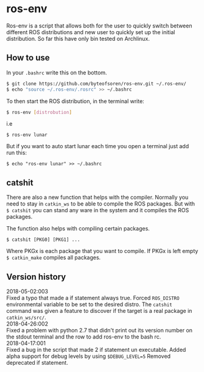 # ros-env
Ros-env is a script that allows both for the user to quickly switch between
different ROS distributions and new user to quickly set up the initial
distribution. So far this have only bin tested on Archlinux.
## How to use
In your `.bashrc` write this on the bottom.
```bash
$ git clone https://github.com/byteofsoren/ros-env.git ~/.ros-env/
$ echo "source ~/.ros-env/.rosrc" >> ~/.bashrc
```
To then start the ROS distribution, in the terminal write:
```bash
$ ros-env [distrobution]
```
i.e
```
$ ros-env lunar
```
But if you want to auto start lunar each time you open a terminal just add run
this:
```
$ echo "ros-env lunar" >> ~/.bashrc
```
## catshit
There are also a new function that helps with the compiler.
Normally you need to stay in `catkin_ws` to be able to compile the ROS packages.
But with `$ catshit` you can stand any ware in the system and it compiles the
ROS packages.

The function also helps with compiling certain packages.
```
$ catshit [PKG0] [PKG1] ...
```
Where PKGx is each package that you want to compile.
If PKGx is left empty `$ catkin_make` compiles all packages.


## Version history
2018-05-02:003 <br />
   Fixed a typo that made a if statement always true.
   Forced `ROS_DISTRO` environmental variable to be set to the desired distro.
   The `catshit` command was given a feature to discover if the target is a real package in `catkin_ws/src/`.
   <br />
2018-04-26:002 <br />
   Fixed a problem with python 2.7 that didn't print out its version number on
   the stdout terminal and the row to add ros-env to the bash rc.
   <br />
2018-04-17:001 <br />
   Fixed a bug in the script that made 2 if statement un executable.
   Added alpha support for debug levels by using `$DEBUG_LEVEL=5`
   Removed deprecated if statement.

